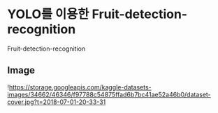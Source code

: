 YOLO를 이용한 Fruit-detection-recognition 
==========
Fruit-detection-recognition 

Image
 -------------
!https://storage.googleapis.com/kaggle-datasets-images/34662/46346/f97788c54875ffad6b7bc41ae52a46b0/dataset-cover.jpg?t=2018-07-01-20-33-31
